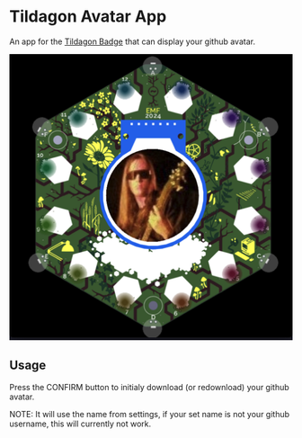# Tildagon Avatar App

An app for the [Tildagon Badge](https://tildagon.badge.emfcamp.org/) that can display your github avatar.

![Screenshot](/.github/app.png)

## Usage

Press the CONFIRM button to initialy download (or redownload) your github avatar.

NOTE: It will use the name from settings, if your set name is not your github username, this will currently not work.
